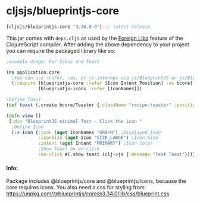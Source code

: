 # cljsjs/blueprintjs-core


[](dependency)
```clojure
[cljsjs/blueprintjs-core "3.34.0-0"] ;; latest release
```
[](/dependency)

This jar comes with `deps.cljs` as used by the [Foreign Libs][flibs] feature
of the ClojureScript compiler. After adding the above dependency to your project
you can require the packaged library like so:

```clojure
;example usage: For Icons and Toast

(ns application.core
  ;You can use :refer, :as, or js-interops via js/BlueprintJS or js/BlueprintJSIcons 
  (:require [blueprintjs-core :refer [Icon Intent Position] :as bcore]
            [blueprintjs-icons :refer [IconNames]])

;Define Toast
(def toast (.create bcore/Toaster {:className "recipe-toaster" :position (aget Position "TOP")}))

(defn view []
 [:div "BlueprintJS minimal Test - Click the icon "
  ;Define Icon
  [:> Icon {:icon (aget IconNames "GRAPH") ;Displayed Icon
            :iconSize (aget Icon "SIZE_LARGE") ;Icon Size
            :intent (aget Intent "PRIMARY") ;Icon Color
            ;Show Toast on on-click
            :on-click #(.show toast (clj->js {:message "Test Toast"}))}]])

```

#### Info:
Package includes @blueprintjs/core and @blueprintjs/icons, because the core requires icons.
You also need a css for styling from: https://unpkg.com/@blueprintjs/core@3.34.0/lib/css/blueprint.css

[flibs]: https://clojurescript.org/reference/packaging-foreign-deps
